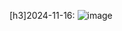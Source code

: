 [h3]2024-11-16:
![image](https://github.com/user-attachments/assets/df70ceb9-63c3-4130-bd3d-0d706763d244)
